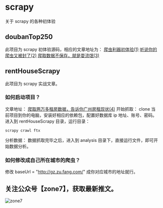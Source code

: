 # scrapy
关于 scrapy 的各种初体验

## doubanTop250
此项目为 scrapy 初体验源码，相应的文章地址为：
[爬虫利器初体验(1)](https://mp.weixin.qq.com/s/PIm98MmK2NUDip_WBhcv5Q)
[听说你的爬虫又被封了(2)](https://mp.weixin.qq.com/s/8y4LWFYDTULYcFNlxKzAxA)
[爬取数据不保存，就是耍流氓(3)](https://mp.weixin.qq.com/s/9hHteZdZDFFmH16kM_nHhQ)

## rentHouseScrapy
此项目为 scrapy 实战文章。
### 如何启动项目？
文章地址：
[爬取两万多租房数据，告诉你广州房租现状(4)](https://mp.weixin.qq.com/s/PhMocfb54ZHCFAwdyUe99Q)
开始抓取：
clone 当前项目到你的电脑，安装好相应的依赖包，配置好数据库 ip 地址、账号、密码。
进入到 rentHouseScrapy 目录，运行目录：
```
scrapy crawl ftx
```
分析数据：
数据抓取完毕之后，进入到 analysis 目录下，直接运行文件，即可开始数据分析。

### 如何修改成自己所在城市的爬虫？
修改 baseUrl = "http://gz.zu.fang.com/" 成你对应城市的地址就行。

## 关注公众号【zone7】，获取最新推文。
![zone7](https://github.com/zonezoen/blog/blob/master/img/zone_qrcode.jpg)

